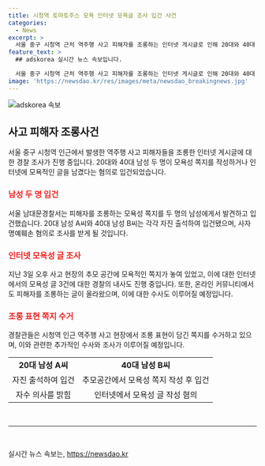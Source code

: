 ```yaml
---
title: 시청역 토마토주스 모욕 인터넷 모욕글 조사 입건 사건
categories:
  - News
excerpt: >
  서울 중구 시청역 근처 역주행 사고 피해자를 조롱하는 인터넷 게시글로 인해 20대와 40대 남성이 경찰에 입건됐다. 피해자를 비하하고 모욕하는 쪽지를 작성한 것으로 밝혀졌으며, 이에 대한 수사가 진행 중이다. 또한, 온라인 커뮤니티에서도 사망자를 조롱하는 글이 등장해 논란이 일고 있다. 해당 사건으로 경찰은 모욕성 인터넷 게시글 3건에 대해 내사에 착수했으며, 관련한 추가 조사가 이뤄지고 있다. 이에 따라 사회적 관심과 비판이 증폭되고 있다.
feature_text: >
  ## adskorea 실시간 뉴스 속보입니다.

  서울 중구 시청역 근처 역주행 사고 피해자를 조롱하는 인터넷 게시글로 인해 20대와 40대 남성이 경찰에 입건됐다. 피해자를 비하하고 모욕하는 쪽지를 작성한 것으로 밝혀졌으며, 이에 대한 수사가 진행 중이다. 또한, 온라인 커뮤니티에서도 사망자를 조롱하는 글이 등장해 논란이 일고 있다. 해당 사건으로 경찰은 모욕성 인터넷 게시글 3건에 대해 내사에 착수했으며, 관련한 추가 조사가 이뤄지고 있다. 이에 따라 사회적 관심과 비판이 증폭되고 있다.
image: 'https://newsdao.kr/res/images/meta/newsdao_breakingnews.jpg'
---
```


<p><img src="https://newsdao.kr/res/images/meta/newsdao_breakingnews.jpg" alt="adskorea 속보" /></p>

<h2 data-ke-size="size26">사고 피해자 조롱사건</h2>

<p data-ke-size="size16">서울 중구 시청역 인근에서 발생한 역주행 사고 피해자들을 조롱한 인터넷 게시글에 대한 경찰 조사가 진행 중입니다. 20대와 40대 남성 두 명이 모욕성 쪽지를 작성하거나 인터넷에 모욕적인 글을 남겼다는 혐의로 입건되었습니다.</p>

<h3><b><span style="color: #ee2323;">남성 두 명 입건</span></b></h3>

<p data-ke-size="size16">서울 남대문경찰서는 피해자를 조롱하는 모욕성 쪽지를 두 명의 남성에게서 발견하고 입건했습니다. 20대 남성 A씨와 40대 남성 B씨는 각각 자진 출석하여 입건됐으며, 사자명예훼손 혐의로 조사를 받게 될 것입니다.</p>

<h3><b><span style="color: #ee2323;">인터넷 모욕성 글 조사</span></b></h3>

<p data-ke-size="size16">지난 3일 오후 사고 현장의 추모 공간에 모욕적인 쪽지가 놓여 있었고, 이에 대한 인터넷에서의 모욕성 글 3건에 대한 경찰의 내사도 진행 중입니다. 또한, 온라인 커뮤니티에서도 피해자를 조롱하는 글이 올라왔으며, 이에 대한 수사도 이루어질 예정입니다.</p>

<h3><b><span style="color: #ee2323;">조롱 표현 쪽지 수거</span></b></h3>

<p data-ke-size="size16">경찰관들은 시청역 인근 역주행 사고 현장에서 조롱 표현이 담긴 쪽지를 수거하고 있으며, 이와 관련한 추가적인 수사와 조사가 이루어질 예정입니다.</p>

<table>
    <tbody>
        <tr>
            <td style="text-align: center; height: 17px;"><b>20대 남성 A씨</b></td>
            <td style="text-align: center; height: 17px;"><b>40대 남성 B씨</b></td>
        </tr>
        <td style="text-align: center; height: 17px;">자진 출석하여 입건</td>
            <td style="text-align: center; height: 17px;">추모공간에서 모욕성 쪽지 작성 후 입건</td>
        <tr>
            <td style="text-align: center; height: 17px;">자수 의사를 밝힘</td>
            <td style="text-align: center; height: 17px;">인터넷에서 모욕성 글 작성 혐의</td>
        </tr>
    </tbody>
</table>

<p data-ke-size="size16">&nbsp;</p>

<hr>

<p data-ke-size="size16">&nbsp;</p>
실시간 뉴스 속보는, <a href="https://newsdao.kr" rel="dofollow">https://newsdao.kr</a>


